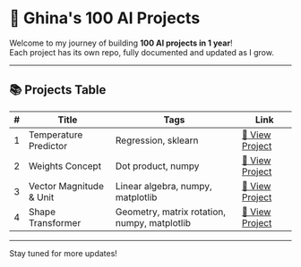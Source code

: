 # 💯 Ghina's 100 AI Projects

Welcome to my journey of building **100 AI projects in 1 year**!  
Each project has its own repo, fully documented and updated as I grow.

---

## 📚 Projects Table

| # | Title | Tags | Link |
|---|-------|------|------|
| 1 | Temperature Predictor | Regression, sklearn | [🔗 View Project](https://github.com/Ghina-codes/01-temperature-predictor) |
| 2 | Weights Concept | Dot product, numpy | [🔗 View Project](https://github.com/Ghina-codes/02-weights-concept) |
| 3 | Vector Magnitude & Unit | Linear algebra, numpy, matplotlib | [🔗 View Project](https://github.com/Ghina-codes/03-vector-magnitude-unit) |
| 4 | Shape Transformer | Geometry, matrix rotation, numpy, matplotlib | [🔗 View Project](https://github.com/Ghina-codes/04-shape-transformer) |


---

Stay tuned for more updates!
